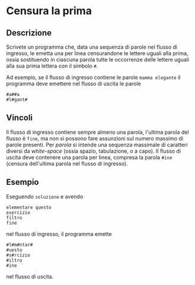 Censura la prima
================

Descrizione
-----------

Scrivete un programma che, data una sequenza di parole nel flusso di ingresso, le
emetta una per linea censurandone le lettere uguali alla prima, ossia
sostituendo in ciascuna parola tutte le occorrenze delle lettere uguali alla sua
prima lettera con il simbolo `#`.

Ad esempio, se il flusso di ingresso contiene le parole `mamma elegante` il
programma deve emettere nel flusso di uscita le parole

    #a##a
    #l#gant#


Vincoli
-------

Il flusso di ingresso contiene sempre almeno una parola, l'ultima parola del
flusso è `fine`, ma non si possono fare assunzioni sul numero massimo di parole
presenti. Per *parola* si intende una sequenza massimale di caratteri diversi da
*white-space* (ossia spazio, tabulazione, o a capo). Il flusso di uscita deve
contenere una parola per linea, compresa la parola `#ine` (censura dell'ultima
parola nel flusso di ingresso).


Esempio
-------

Eseguendo `soluzione` e avendo

    elementare questo
    esercizio
    filtro
    fine

nel flusso di ingresso, il programma emette

    #l#m#ntar#
    #uesto
    #s#rcizio
    #iltro
    #ine

nel flusso di uscita.
